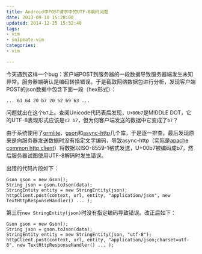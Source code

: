 ```yaml
---
title: Android中POST请求中的UTF-8编码问题
date: 2013-09-10 15:28:00
updated: 2014-12-25 15:32:48
tags: 
- vim
- snipmate-vim
categories: 
- vim

---
```

今天遇到这样一个bug：客户端POST到服务器的一段数据导致服务器端发生未知异常。服务器端确认是编码转换错误。于是截取网络数据包进行分析，发现客户端POST的json数据中包含下面一段（hex形式）：

    ... 61 64 20 b7 20 52 69 63 ...

问题就出在这个`b7`上。查阅Unicode代码表后发现，`U+00b7`是MIDDLE DOT，它的UTF-8表现形式应该是`c2 b7`，但为何客户端发送的数据中它变成了`b7`？


<!--more-->


由于系统使用了[ormlite](http://ormlite.com/)、[gson](https://code.google.com/p/google-gson/)和[async-http](http://loopj.com/android-async-http/)几个库，于是逐一排查。最后发现原来是向服务器发送数据时没有指定文字编码，导致async-http（实际是[apache common http client](http://developer.android.com/reference/org/apache/http/client/HttpClient.html)）将数据以ISO-8559-1格式发送，U+00b7被编码成b7，然后服务器试图使用UTF-8解码时发生错误。

出错的代码片段如下：

    Gson gson = new Gson();
    String json = gson.toJson(data);
    StringEntity entity = new StringEntity(json);
    httpClient.post(context, url, entity, "application/json", new TextHttpResponseHandler() ... );

第三行`new StringEntity(json)`时没有指定编码导致错误。改正后如下：

    Gson gson = new Gson();
    String json = gson.toJson(data);
    StringEntity entity = new StringEntity(json, "utf-8");
    httpClient.post(context, url, entity, "application/json;charset=utf-8", new TextHttpResponseHandler() ... );